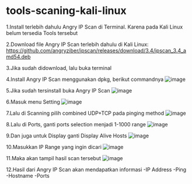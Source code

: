 # tools-scaning-kali-linux
1.Install terlebih dahulu Angry IP Scan di Terminal. Karena pada Kali Linux belum tersedia Tools tersebut

2.Download file Angry IP Scan terlebih dahulu di Kali Linux:
https://github.com/angryziber/ipscan/releases/download/3.4/ipscan_3.4_amd54.deb

3.Jika sudah didownload, lalu buka terminal

4.Install Angry IP Scan menggunakan dpkg, berikut commandnya
![image](https://github.com/user-attachments/assets/7df078ce-7367-4c6c-b8f7-05600104a3dd)

5.Jika sudah tersinstall buka Angry IP Scan
![image](https://github.com/user-attachments/assets/99c884bf-bb3f-4918-94df-cae95cc3f2c6)

6.Masuk menu Setting
![image](https://github.com/user-attachments/assets/c52a8100-30b6-403a-a5d8-10263293b9d4)

7.Lalu di Scanning pilih combined UDP+TCP pada pinging method
![image](https://github.com/user-attachments/assets/ad9c7f76-ed9b-4ba1-83f7-c2ac9db83b95)

8.Lalu di Ports, ganti ports selection menjadi 1-1000 range
![image](https://github.com/user-attachments/assets/a47ab923-3af3-4fc0-9833-0c7b10d154a6)

9.Dan juga untuk Display ganti Display Alive Hosts
![image](https://github.com/user-attachments/assets/203076fd-0300-419b-96aa-623c5ee52477)

10.Masukkan IP Range yang ingin dicari
![image](https://github.com/user-attachments/assets/f8163c99-324e-4e60-b11c-7a86cb79ec9d)

11.Maka akan tampil hasil scan tersebut
![image](https://github.com/user-attachments/assets/9e45e95d-1b69-4db2-b316-d17642df09f5)

12.Hasil dari Angry IP Scan akan mendapatkan informasi
-IP Address
-Ping
-Hostname
-Ports
